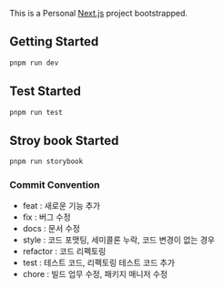 This is a Personal [Next.js](https://nextjs.org/) project bootstrapped.

## Getting Started

```bash
pnpm run dev
```

## Test Started

```bash
pnpm run test
```

## Stroy book Started

```bash
pnpm run storybook
```

### Commit Convention

- feat : 새로운 기능 추가
- fix : 버그 수정
- docs : 문서 수정
- style : 코드 포맷팅, 세미콜론 누락, 코드 변경이 없는 경우
- refactor : 코드 리펙토링
- test : 테스트 코드, 리펙토링 테스트 코드 추가
- chore : 빌드 업무 수정, 패키지 매니저 수정

